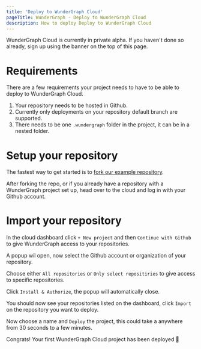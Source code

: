 ```yaml
---
title: 'Deploy to WunderGraph Cloud'
pageTitle: WunderGraph - Deploy to WunderGraph Cloud
description: How to deploy Deploy to WunderGraph Cloud
---
```


WunderGraph Cloud is currently in private alpha. If you haven't done so already, sign up using the banner on the top of this page.

# Requirements

There are a few requirements your project needs to have to be able to deploy to WunderGraph Cloud.

1. Your repository needs to be hosted in Github.
2. Currently only deployments on your repository default branch are supported.
3. There needs to be one `.wundergraph` folder in the project, it can be in a nested folder.

# Setup your repository

The fastest way to get started is to [fork our example repository](https://github.com/wundergraph/cloud-starter/fork).

After forking the repo, or if you already have a repository with a WunderGraph project set up,
head over to the cloud and log in with your Github account.

# Import your repository

In the cloud dashboard click `+ New project` and then `Continue with Github` to give WunderGraph access to your repositories.

A popup wil open, now select the Github account or organization of your repository.

Choose either `All repositories` or `Only select repositiries` to give access to specific repositories.

Click `Install & Authorize`, the popup will automatically close.

You should now see your repositories listed on the dashboard, click `Import` on the repository you want to deploy.

Now choose a name and `Deploy` the project, this could take a anywhere from 30 seconds to a few minutes.

Congrats! Your first WunderGraph Cloud project has been deployed 🥳
